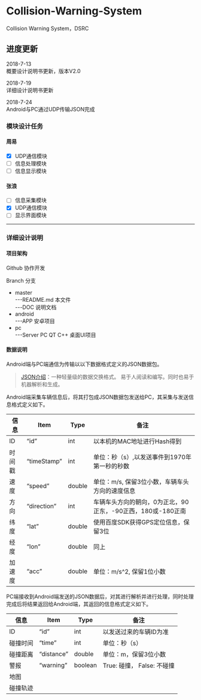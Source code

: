 # Collision-Warning-System

Collision Warning System，DSRC 

## 进度更新

2018-7-13\
概要设计说明书更新，版本V2.0  

2018-7-19\
详细设计说明书更新

2018-7-24\
Android与PC通过UDP传输JSON完成

### 模块设计任务

#### 周易

- [x] UDP通信模块
- [ ] 信息处理模块
- [ ] 信息显示模块

#### 张浪

- [ ] 信息采集模块
- [x] UDP通信模块
- [ ] 显示界面模块

* * *

### 详细设计说明

#### 项目架构

Github 协作开发

Branch 分支

- master\
  		---README.md        本文件\
  		---DOC 			说明文档
- android\
  		---APP 			安卓项目
- pc\
       ---Server PC   QT C++ 桌面UI项目

#### 数据说明

Android端与PC端通信为传输以以下数据格式定义的JSON数据包。

> [JSON介绍](https://www.json.org/json-zh.html)：一种轻量级的数据交换格式。 易于人阅读和编写。同时也易于机器解析和生成。

Android端采集车辆信息后，将其打包成JSON数据包发送给PC，其采集与发送信息格式定义如下。

| 信息   | Item        |  Type  | 备注 |
| ---   | --------    | ----- | ---- |
| ID    | “id”        |  int   | 以本机的MAC地址进行Hash得到|
| 时间戳 | “timeStamp” |  int   | 单位：秒（s）,以发送事件到1970年第一秒的秒数 |
| 速度   | “speed”     | double | 单位：m/s, 保留3位小数，车辆车头方向的速度信息   |
| 方向   | “direction” | int    | 车辆车头方向的朝向，0为正北，90正东，-90正西，180或-180正南|
| 纬度   | “lat”       | double |使用百度SDK获得GPS定位信息，保留3位   |
| 经度   | “lon”       | double |同上 |
|加速度  | “acc”       | double | 单位：m/s^2, 保留1位小数   |

PC端接收到Android端发送的JSON数据后，对其进行解析并进行处理，同时处理完成后将结果返回给Android端，其返回的信息格式定义如下。

| 信息    | Item        |  Type  | 备注 |
| ---     | --------    | -----  | ---- |
| ID      | “id”        |  int   | 以发送过来的车辆ID为准|
| 碰撞时间 | “time”      |  int   | 单位：秒（s） |
| 碰撞距离 | “distance”   | double | 单位：m，保留3位小数  |
| 警报     | “warning” | boolean| True: 碰撞， False: 不碰撞|
| 地图     |             |        |   |
| 碰撞轨迹 |             |        |    |

